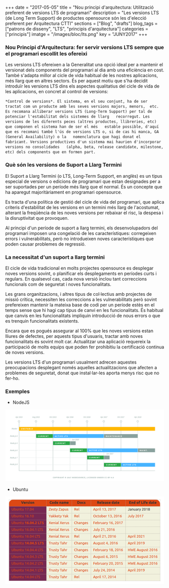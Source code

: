 +++
date        = "2017-05-05"
title       = "Nou principi d'arquitectura: Utilització preferent de versions LTS de programari"
description = "Les versions LTS (de Long Term Support) de productes opensource són les d'elecció preferent per Arquitectura CTTI"
sections    = ["Blog", "drafts"]
blog_tags   = ["patrons de disseny", "LTS", "principis d'arquitectura"]
categories  = ["principis"]
imatge      = "/images/bloc/lts.png"
key         = "JUNY2017"
+++

### Nou Principi d'Arquitectura: fer servir versions LTS sempre que el programari escollit les ofereixi

Les versions LTS ofereixen a la Generalitat una opció ideal per a mantenir el versionat dels components del programari al dia amb una eficiència en cost. També s'adapta millor al cicle de vida habitual de les nostres aplicacions, més llarg que en altres sectors. És per aquest motiu que s'ha decidit introduïr les versions LTS dins els aspectes qualitatius del cicle de vida de les aplicacions, en concret al control de versions:

	*Control de versions*. El sistema, en el seu conjunt, ha de ser tractat com un producte amb les seves versions majors, menors, 	etc. Es recomana alliberar versions LTS (Long-Term Support) per tal de potenciar l'estabilitat dels sistemes de llarg 	recorregut. Les versions de les diferents peces (altres productes, llibreries, etc) que componen el sistema han de ser el més 	estable possible, d'aquí que es recomani també l'ús de versions LTS o, si de cas hi manca, GA (General Availability) o la 	nomenclatura que hagi donat el fabricant. Versions productives d'un sistema mai haurien d'incorporar versions no consolidades 	(alpha, beta, release candidate, milestone, etc) dels components que en formen part.

### Què són les versions de Suport a Llarg Termini 

El Suport a Llarg Termini (o LTS, Long-Term Support, en anglès) es un tipus especial de versions o edicions de programari que estan designades per a ser suportades per un període més llarg que el normal. És un concepte que ha aparegut majoritàriament en programari opensource.

Es tracta d'una política de gestió del cicle de vida del programari, que aplica criteris d'estabilitat de les versions en un termini més llarg de l'acostumat, alterant la freqüència de les noves versions per rebaixar el risc, la despesa i la disruptivitat que provoquen.

Al principi d'un període de suport a llarg termini, els desenvolupadors del programari imposen una congelació de les característiques: corregeixen errors i vulnerabilitats, però no introdueixen noves característiques que poden causar problemes de regressió.

### La necessitat d'un suport a llarg termini

El cicle de vida tradicional en molts projectes opensource es desplegar noves versions sovint, o planificar els desplegaments en períodes curts i regulars. En qualsevol cas, cada nova versió inclou tant correccions funcionals com de seguretat i noves funcionalitats.

Les grans organitzacions, i altres tipus de col·lectius amb projectes de missió crítica, necessiten les correccions a les vulnerabilitats però sovint prefereixen mantenir la mateixa base de codi per un període estès en el temps sense que hi hagi cap tipus de canvi en les funcionalitats. És habitual que canvis en les funcionalitats impliquin introducció de nous errors o que es trenquin funcionalitats existents.

Encara que es pogués assegurar al 100% que les noves versions estan lliures de defectes, per aquests tipus d'usuaris, tractar amb noves funcionalitats és sovint molt car. Actualitzar una aplicació requereix la participació de molts equips que poden fer prohibitiu la certificació continua de noves versions.

Les versions LTS d'un programari usualment adrecen aquestes preocupacions desplegant només aquelles actualitzacions que afecten a problemes de seguretat, donat que instal·lar-les aporta menys risc que no fer-ho.

### Exemples

* NodeJS

![NodeJS schedule](/images/bloc/nodejs_schedule.png)
 
* Ubuntu

![Ubuntu schedule](/images/bloc/ubuntu_schedule.png)
